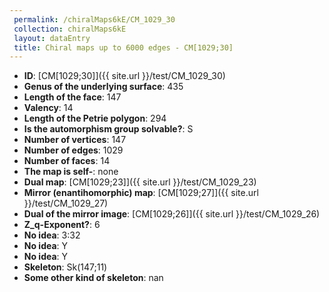 ```yaml
--- 
 permalink: /chiralMaps6kE/CM_1029_30 
 collection: chiralMaps6kE
 layout: dataEntry
 title: Chiral maps up to 6000 edges - CM[1029;30]
---
```


- **ID**: [CM[1029;30]]({{ site.url }}/test/CM_1029_30)
- **Genus of the underlying surface**: 435
- **Length of the face**: 147
- **Valency**: 14
- **Length of the Petrie polygon**: 294
- **Is the automorphism group solvable?**: S
- **Number of vertices**: 147
- **Number of edges**: 1029
- **Number of faces**: 14
- **The map is self-**: none
- **Dual map**: [CM[1029;23]]({{ site.url }}/test/CM_1029_23)
- **Mirror (enantihomorphic) map**: [CM[1029;27]]({{ site.url }}/test/CM_1029_27)
- **Dual of the mirror image**: [CM[1029;26]]({{ site.url }}/test/CM_1029_26)
- **Z_q-Exponent?**: 6
- **No idea**:  3:32
- **No idea**: Y
- **No idea**: Y
- **Skeleton**: Sk(147;11)
- **Some other kind of skeleton**: nan
